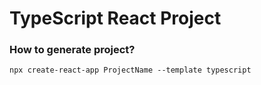 # TypeScript React Project

### How to generate project?

`npx create-react-app ProjectName --template typescript`
